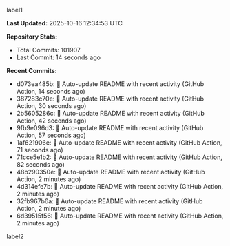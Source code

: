 
label1 
<!-- ACTIVITY_START -->
**Last Updated:** 2025-10-16 12:34:53 UTC

**Repository Stats:**
- Total Commits: 101907
- Last Commit: 14 seconds ago

**Recent Commits:**
- d073ea485b: 🤖 Auto-update README with recent activity (GitHub Action, 14 seconds ago)
- 387283c70e: 🤖 Auto-update README with recent activity (GitHub Action, 30 seconds ago)
- 2b5605286c: 🤖 Auto-update README with recent activity (GitHub Action, 42 seconds ago)
- 9fb9e096d3: 🤖 Auto-update README with recent activity (GitHub Action, 57 seconds ago)
- 1af621906e: 🤖 Auto-update README with recent activity (GitHub Action, 71 seconds ago)
- 71cce5e1b2: 🤖 Auto-update README with recent activity (GitHub Action, 82 seconds ago)
- 48b290350e: 🤖 Auto-update README with recent activity (GitHub Action, 2 minutes ago)
- 4d314efe7b: 🤖 Auto-update README with recent activity (GitHub Action, 2 minutes ago)
- 32fb967b6a: 🤖 Auto-update README with recent activity (GitHub Action, 2 minutes ago)
- 6d39515f56: 🤖 Auto-update README with recent activity (GitHub Action, 2 minutes ago)
<!-- ACTIVITY_END -->

label2
